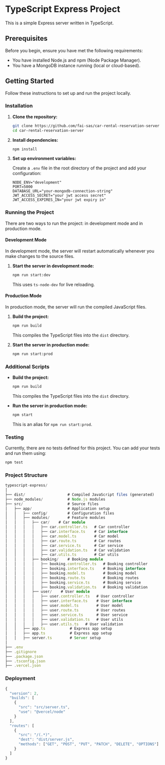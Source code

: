 # TypeScript Express Project

This is a simple Express server written in TypeScript.

## Prerequisites

Before you begin, ensure you have met the following requirements:

- You have installed Node.js and npm (Node Package Manager).
- You have a MongoDB instance running (local or cloud-based).

## Getting Started

Follow these instructions to set up and run the project locally.

### Installation

1. **Clone the repository:**

   ```sh
   git clone https://github.com/fai-sas/car-rental-reservation-server
   cd car-rental-reservation-server
   ```

2. **Install dependencies:**

   ```typescript
   npm install
   ```

3. **Set up environment variables:**

   Create a `.env` file in the root directory of the project and add your configuration:

   ```env
   NODE_ENV="development"
   PORT=5000
   DATABASE_URL="your-mongodb-connection-string"
   JWT_ACCESS_SECRET="your jwt access secret"
   JWT_ACCESS_EXPIRES_IN="your jwt expiry in"
   ```

### Running the Project

There are two ways to run the project: in development mode and in production mode.

#### Development Mode

In development mode, the server will restart automatically whenever you make changes to the source files.

1. **Start the server in development mode:**

   ```sh
   npm run start:dev
   ```

   This uses `ts-node-dev` for live reloading.

#### Production Mode

In production mode, the server will run the compiled JavaScript files.

1. **Build the project:**

   ```sh
   npm run build
   ```

   This compiles the TypeScript files into the `dist` directory.

2. **Start the server in production mode:**

   ```sh
   npm run start:prod
   ```

### Additional Scripts

- **Build the project:**

  ```sh
  npm run build
  ```

  This compiles the TypeScript files into the `dist` directory.

- **Run the server in production mode:**

  ```sh
  npm start
  ```

  This is an alias for `npm run start:prod`.

### Testing

Currently, there are no tests defined for this project. You can add your tests and run them using:

```sh
npm test
```

### Project Structure

```typescript
typescript-express/
│
├── dist/                   # Compiled JavaScript files (generated)
├── node_modules/           # Node.js modules
├── src/                    # Source files
│   ├── app/                # Application setup
│   │   ├── config/         # Configuration files
│   │   ├── modules/        # Feature modules
│   │   │   ├── car/    # Car module
│   │   │   │   ├── car.controller.ts   # Car controller
│   │   │   │   ├── car.interface.ts    # Car interface
│   │   │   │   ├── car.model.ts        # Car model
│   │   │   │   ├── car.route.ts        # Car routes
│   │   │   │   ├── car.service.ts      # Car service
│   │   │   │   ├── car.validation.ts   # Car validation
│   │   │   │   ├── car.utils.ts        # Car utils
│   │   │   ├── booking/    # Booking module
│   │   │   │   ├── booking.controller.ts   # Booking controller
│   │   │   │   ├── booking.interface.ts    # Booking interface
│   │   │   │   ├── booking.model.ts        # Booking model
│   │   │   │   ├── booking.route.ts        # Booking routes
│   │   │   │   ├── booking.service.ts      # Booking service
│   │   │   │   ├── booking.validation.ts   # Booking validation
│   │   │   ├── user/    # User module
│   │   │   │   ├── user.controller.ts   # User controller
│   │   │   │   ├── user.interface.ts    # User interface
│   │   │   │   ├── user.model.ts        # User model
│   │   │   │   ├── user.route.ts        # User routes
│   │   │   │   ├── user.service.ts      # User service
│   │   │   │   ├── user.validation.ts   # User utils
│   │   │   │   ├── user.utils.ts   # User validation
│   │   ├── app.ts           # Express app setup
│   │   ├── app.ts           # Express app setup
│   │   ├── server.ts        # Server setup
│
├── .env
├── .gitignore
├── .package.json
├── .tsconfig.json
├── .vercel.json


```

### Deployment

```typescript
{
  "version": 2,
  "builds": [
    {
      "src": "src/server.ts",
      "use": "@vercel/node"
    }
  ],
  "routes": [
    {
      "src": "/(.*)",
      "dest": "dist/server.js",
      "methods": ["GET", "POST", "PUT", "PATCH", "DELETE", "OPTIONS"]
    }
  ]
}

```
